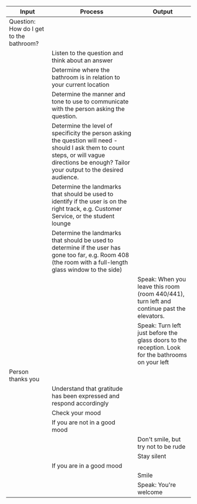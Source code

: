

|Input                                                                                  |Process                                 |Output                                                                                             |
|-----------------------------------------------------------------------|----------------------------------------|---------------------------------------------------------------------------------------------------|
|Question: How do I get to the bathroom? |                                       |                                                                                                   |
|                                                                                              | Listen to the question and think about an answer                                       |                                                                                                   |
|                                                                                              |Determine where the bathroom is in relation to your current location                                       |                                                                                                   |
|                                                                                              |Determine the manner and tone to use to communicate with the person asking the question.                                      |                                                                                                   |
|                                                                                              |Determine the level of specificity the person asking the question will need - should I ask them to count steps, or will vague directions be enough? Tailor your output to the desired audience. |                                                                                                                               |                                                                                                   |
|                                                                                              |Determine the landmarks that should be used to identify if the user is on the right track, e.g. Customer Service, or the student lounge                                                                                                                            |                                                                                                   |
|                                                                                              | Determine the landmarks that should be used to determine if the user has gone too far, e.g.  Room 408 (the room with a full-length glass window to the side)                                                                       |                                                                                                   |
|                                                                                              |                                                                                                                                                                                                                                                                                                                                                                                                                                          |Speak: When you leave this room (room 440/441), turn left and continue past the elevators.    |
|                                                                                              |                                                                                                                                                                                                                                                                                                                                                                                                                                          |Speak: Turn left just before the glass doors to the reception. Look for the bathrooms on your left |
|Person thanks you                                                    |                                                                                                                                                                          |                                                                                                   |
|                                                                                              |Understand that gratitude has been expressed and respond accordingly                                      |                                                                                                   |
|                                                                                              |Check your mood                                     |                                                                                                   |
|                                                                                              | If you are not in a good mood                                     |                                                                                                   |
|                                                                                              |                                      |Don't smile, but try not to be rude                                                                |
|                                                                                              |                                      |Stay silent                                                                                        |
|                                                                                              | If you are in a good mood                                     |                                                                                                   |
|                                                                                              |                                      |Smile                                                                                              |
|                                                                                              |                                      |Speak: You're welcome                                                                              |
